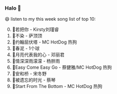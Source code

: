 

### Halo 👋

😄 listen to my this week song list of top 10:

0. 🌈若把你 - Kirsty刘瑾睿
1. 🌈不染 - 萨顶顶
2. 🌈约翰屈伏塔 - MC HotDog 热狗
3. 🌈春泥 - 1个球
4. 🌈月亮代表我的心 - 邓丽君
5. 🌈情深深雨濛濛 - 杨胖雨
6. 🌈Easy Come Easy Go - 蔡健雅/MC HotDog 热狗
7. 🌈安和桥 - 宋冬野
8. 🌈被遗忘的时光 - 蔡琴
9. 🌈Start From The Bottom - MC HotDog 热狗

